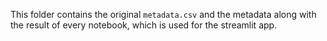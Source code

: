 This folder contains the original `metadata.csv` and the metadata along with the result of every notebook, which is used for the streamlit app.
